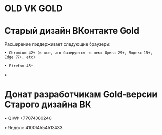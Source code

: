 # OLD VK GOLD
   # Старый дизайн ВКонтакте Gold 
   
   Расширение поддерживает следующие браузеры:
   
  	• Chromium 42+ (и все, что базируется на нем: Opera 29+, Яндекс 15+, Edge 77+, etc)
   
 	• Firefox 45+

•
# Донат разработчикам Gold-версии Старого дизайна ВК

• QIWI: +77074086246

• Яндекс: 410014554513433
